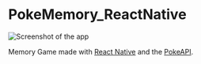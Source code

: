 # PokeMemory_ReactNative

![Screenshot of the app](http://lrodriguez.me/images/pokememory.png)

Memory Game made with [React Native](https://facebook.github.io/react-native/) and the [PokeAPI](https://pokeapi.co/).
